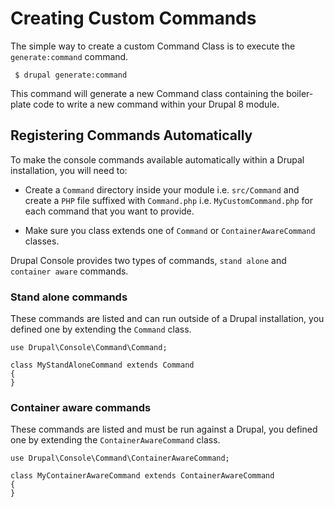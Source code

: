 # Creating Custom Commands

The simple way to create a custom Command Class is to execute the `generate:command` command.

```
 $ drupal generate:command
```

This command will generate a new Command class containing the boiler-plate code to write a new command within your Drupal 8 module. 

## Registering Commands Automatically

To make the console commands available automatically within a Drupal installation, you will need to:

* Create a `Command` directory inside your module i.e. `src/Command` and create a `PHP` file suffixed with `Command.php` i.e. `MyCustomCommand.php` for each command that you want to provide.

* Make sure you class extends one of `Command` or `ContainerAwareCommand` classes.

Drupal Console provides two types of commands, `stand alone` and `container aware` commands.

### Stand alone commands
These commands are listed and can run outside of a Drupal installation, you defined one by extending the `Command` class.
```
use Drupal\Console\Command\Command;

class MyStandAloneCommand extends Command
{
}
```
 
### Container aware commands
These commands are listed and must be run against a Drupal, you defined one by extending the `ContainerAwareCommand` class.
```
use Drupal\Console\Command\ContainerAwareCommand;

class MyContainerAwareCommand extends ContainerAwareCommand
{
}
```
